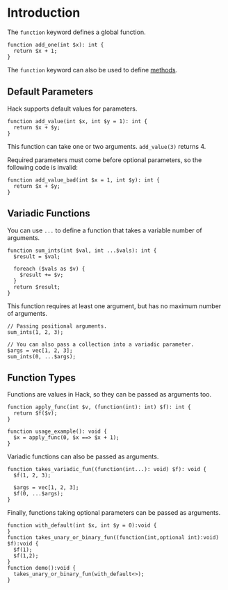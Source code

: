 # Introduction

The `function` keyword defines a global function.

```hack
function add_one(int $x): int {
  return $x + 1;
}
```

The `function` keyword can also be used to define [methods](/hack/classes/methods).

## Default Parameters

Hack supports default values for parameters.

```hack
function add_value(int $x, int $y = 1): int {
  return $x + $y;
}
```

This function can take one or two arguments. `add_value(3)` returns 4.

Required parameters must come before optional parameters, so the
following code is invalid:

```hack error
function add_value_bad(int $x = 1, int $y): int {
  return $x + $y;
}
```

## Variadic Functions

You can use `...` to define a function that takes a variable number of
arguments.

```hack file:sumints.hack
function sum_ints(int $val, int ...$vals): int {
  $result = $val;

  foreach ($vals as $v) {
    $result += $v;
  }
  return $result;
}
```

This function requires at least one argument, but has no maximum
number of arguments.

```hack file:sumints.hack
// Passing positional arguments.
sum_ints(1, 2, 3);

// You can also pass a collection into a variadic parameter.
$args = vec[1, 2, 3];
sum_ints(0, ...$args);
```

## Function Types

Functions are values in Hack, so they can be passed as arguments too.

```hack
function apply_func(int $v, (function(int): int) $f): int {
  return $f($v);
}

function usage_example(): void {
  $x = apply_func(0, $x ==> $x + 1);
}
```

Variadic functions can also be passed as arguments.

```hack
function takes_variadic_fun((function(int...): void) $f): void {
  $f(1, 2, 3);

  $args = vec[1, 2, 3];
  $f(0, ...$args);
}
```

Finally, functions taking optional parameters can be passed as arguments.

```hack
function with_default(int $x, int $y = 0):void {
}
function takes_unary_or_binary_fun((function(int,optional int):void) $f):void {
  $f(1);
  $f(1,2);
}
function demo():void {
  takes_unary_or_binary_fun(with_default<>);
}
```
